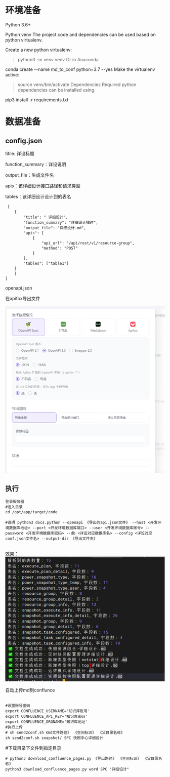 # 环境准备
Python 3.6+

Python venv
The project code and dependencies can be used based on python virtualenv.

Create a new python virtualenv:

> python3 -m venv venv
Or in Anaconda

conda create --name md_to_conf python=3.7 --yes
Make the virtualenv active:

> source venv/bin/activate
Dependencies
Required python dependencies can be installed using:

pip3 install -r requirements.txt

# 数据准备

## config.json

titile: 详设标题

function_summary：详设说明

output_file：生成文件名

apis：该详细设计接口路径和请求类型

tables：该详细设计设计到的表名

```
 [
    {
        "title": " 详细设计",
        "function_summary": "详细设计描述",
        "output_file": "详细设计.md",
        "apis": [
            {
                "api_url": "/api/rest/v1/resource-group",
                "method": "POST"
            }
        ],
        "tables": ["table1"]
    } 
    }
]
```

openapi.json

在apifox导出文件

![image2025-3-26_16-54-31](media/image2025-3-26_16-54-31-17489324620137.png)



## 执行



```
登录服务器
#进入目录
cd /opt/app/target/code
 
#说明 python3 docs.python --openapi 《导出的api.json文件》 --host <开发环境数据库地址> --port <开发环境数据库端口> --user <开发环境数据库账号> --password <开发环境数据库密码> --db <详设对应数据库名> --config <详设对应conf.json文件名> --output-dir 《导出文件夹》


```

效果：
 ![image2025-3-26_17-0-7](media/image2025-3-26_17-0-7-17489324925648.png)

自动上传md到conflunce

```

#设置账号密码
export CONFLUENCE_USERNAME='知识库账号'
export CONFLUENCE_API_KEY='知识库密码'
export CONFLUENCE_ORGNAME='知识库地址'
#执行上传
# sh send2conf.sh 《md文件路径》 《空间标识》 《父目录名称》
sh send2conf.sh snapshot/ SPC 快照中心详细设计

```

#下载目录下文件到指定目录

```
# python3 download_confluence_pages.py 《导出路径》 《空间标识》 《父目录名称》
python3 download_confluence_pages.py word SPC "详细设计"
```

